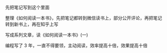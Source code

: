 
先把笔记写到这个里面  

整理《如何阅读一本书》，先把笔记都转到微信读书上，部分公开评论，再把笔记转到新书上，再在知乎上写  

写成系列文章，读《如何阅读一本书》(一)  

编程写了 3 年，一直不得要领，主动阅读，效率提高十倍，效果提高十倍  



